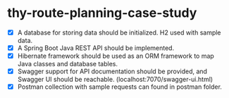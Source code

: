 # thy-route-planning-case-study

- [x] A database for storing data should be initialized. H2 used with sample data.
- [x] A Spring Boot Java REST API should be implemented.
- [x] Hibernate framework should be used as an ORM framework to map Java classes and database tables.
- [x] Swagger support for API documentation should be provided, and Swagger UI should be reachable. (localhost:7070/swagger-ui.html)
- [x] Postman collection with sample requests can found in postman folder.